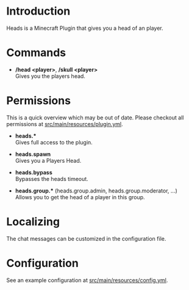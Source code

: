 # Introduction 
Heads is a Minecraft Plugin that gives you a head of an player.

# Commands
* **/head \<player\>**, **/skull \<player\>** <br>
   Gives you the players head.

# Permissions
This is a quick overview which may be out of date. Please checkout all permissions at [src/main/resources/plugin.yml](src/main/resources/plugin.yml).

- **heads.\*** <br>
   Gives full access to the plugin.

- **heads.spawn** <br>
   Gives you a Players Head.

- **heads.bypass** <br>
   Bypasses the heads timeout.

- **heads.group.\*** (heads.group.admin, heads.group.moderator, ...) <br>
   Allows you to get the head of a player in this group.

# Localizing
The chat messages can be customized in the configuration file.

# Configuration
See an example configuration at [src/main/resources/config.yml](src/main/resources/config.yml).